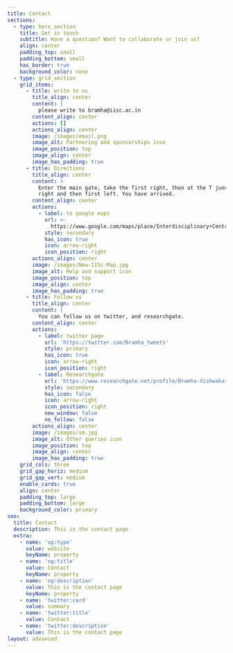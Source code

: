 ```yaml
---
title: Contact
sections:
  - type: hero_section
    title: Get in touch
    subtitle: Have a question? Want to collaborate or join us?
    align: center
    padding_top: small
    padding_bottom: small
    has_border: true
    background_color: none
  - type: grid_section
    grid_items:
      - title: write to us
        title_align: center
        content: |
          please write to bramha@iisc.ac.in
        content_align: center
        actions: []
        actions_align: center
        image: /images/email.png
        image_alt: Partnering and sponsorships icon
        image_position: top
        image_align: center
        image_has_padding: true
      - title: Directions
        title_align: center
        content: >
          Enter the main gate, take the first right, then at the T junction take
          right and then first left. You have arrived.
        content_align: center
        actions:
          - label: to google maps
            url: >-
              https://www.google.com/maps/place/Interdisciplinary+Centre+For+Water+(ICWaR)/@13.017754,77.572614,14z/data=!4m5!3m4!1s0x0:0x6a432b714a8f5510!8m2!3d13.0159138!4d77.5682368?hl=en
            style: secondary
            has_icon: true
            icon: arrow-right
            icon_position: right
        actions_align: center
        image: /images/New-IISc-Map.jpg
        image_alt: Help and support icon
        image_position: top
        image_align: center
        image_has_padding: true
      - title: Follow us
        title_align: center
        content: |
          You can follow us on twitter, and researchgate.
        content_align: center
        actions:
          - label: twitter page
            url: 'https://twitter.com/Bramha_tweets'
            style: primary
            has_icon: true
            icon: arrow-right
            icon_position: right
          - label: Researchgate
            url: 'https://www.researchgate.net/profile/Bramha-Vishwakarma'
            style: secondary
            has_icon: false
            icon: arrow-right
            icon_position: right
            new_window: false
            no_follow: false
        actions_align: center
        image: /images/sm.jpg
        image_alt: Other queries icon
        image_position: top
        image_align: center
        image_has_padding: true
    grid_cols: three
    grid_gap_horiz: medium
    grid_gap_vert: medium
    enable_cards: true
    align: center
    padding_top: large
    padding_bottom: large
    background_color: primary
seo:
  title: Contact
  description: This is the contact page
  extra:
    - name: 'og:type'
      value: website
      keyName: property
    - name: 'og:title'
      value: Contact
      keyName: property
    - name: 'og:description'
      value: This is the contact page
      keyName: property
    - name: 'twitter:card'
      value: summary
    - name: 'twitter:title'
      value: Contact
    - name: 'twitter:description'
      value: This is the contact page
layout: advanced
---
```

